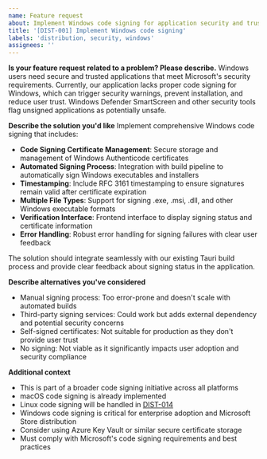 ```yaml
---
name: Feature request
about: Implement Windows code signing for application security and trust
title: '[DIST-001] Implement Windows code signing'
labels: 'distribution, security, windows'
assignees: ''
---
```


**Is your feature request related to a problem? Please describe.**
Windows users need secure and trusted applications that meet Microsoft's security requirements. Currently, our application lacks proper code signing for Windows, which can trigger security warnings, prevent installation, and reduce user trust. Windows Defender SmartScreen and other security tools flag unsigned applications as potentially unsafe.

**Describe the solution you'd like**
Implement comprehensive Windows code signing that includes:

- **Code Signing Certificate Management**: Secure storage and management of Windows Authenticode certificates
- **Automated Signing Process**: Integration with build pipeline to automatically sign Windows executables and installers
- **Timestamping**: Include RFC 3161 timestamping to ensure signatures remain valid after certificate expiration
- **Multiple File Types**: Support for signing .exe, .msi, .dll, and other Windows executable formats
- **Verification Interface**: Frontend interface to display signing status and certificate information
- **Error Handling**: Robust error handling for signing failures with clear user feedback

The solution should integrate seamlessly with our existing Tauri build process and provide clear feedback about signing status in the application.

**Describe alternatives you've considered**

- Manual signing process: Too error-prone and doesn't scale with automated builds
- Third-party signing services: Could work but adds external dependency and potential security concerns
- Self-signed certificates: Not suitable for production as they don't provide user trust
- No signing: Not viable as it significantly impacts user adoption and security compliance

**Additional context**

- This is part of a broader code signing initiative across all platforms
- macOS code signing is already implemented
- Linux code signing will be handled in [DIST-014](./DIST-014-linux-code-signing.md)
- Windows code signing is critical for enterprise adoption and Microsoft Store distribution
- Consider using Azure Key Vault or similar secure certificate storage
- Must comply with Microsoft's code signing requirements and best practices
